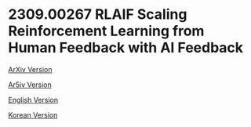 # 2309.00267 RLAIF Scaling Reinforcement Learning from Human Feedback with AI Feedback

[ArXiv Version](https://arxiv.org/abs/2309.00267)

[Ar5iv Version](https://ar5iv.org/abs/2309.00267)

[English Version](https://raw.githack.com/kh-kim/arxiv-translator/master/papers/2309.00267/paper.en.html)

[Korean Version](https://raw.githack.com/kh-kim/arxiv-translator/master/papers/2309.00267/paper.ko.html)